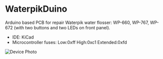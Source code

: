﻿# WaterpikDuino
Arduino based PCB for repair Waterpik water flosser: WP-660, WP-767, WP-672 (with two buttons and two LEDs on front panel).

* IDE: KiCad
* Microcontroller fuses: Low:0xff High:0xc1 Extended:0xfd

![Device Photo](https://i.imgur.com/GkDahYm.jpg)